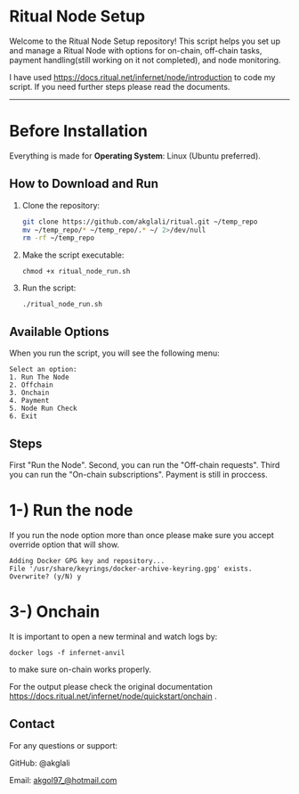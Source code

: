 
# Ritual Node Setup

Welcome to the Ritual Node Setup repository! This script helps you set up and manage a Ritual Node with options for on-chain, off-chain tasks, payment handling(still working on it not completed), and node monitoring.

I have used https://docs.ritual.net/infernet/node/introduction to code my script. If you need further steps please read the documents.

---

# Before Installation 
Everything is made for 
 **Operating System**: Linux (Ubuntu preferred).

## How to Download and Run

1. Clone the repository:
   ```bash
   git clone https://github.com/akglali/ritual.git ~/temp_repo
   mv ~/temp_repo/* ~/temp_repo/.* ~/ 2>/dev/null
   rm -rf ~/temp_repo

2. Make the script executable:

       chmod +x ritual_node_run.sh 
3. Run the script:
   
       ./ritual_node_run.sh 

## Available Options
When you run the script, you will see the following menu:
 
    Select an option:
    1. Run The Node
    2. Offchain
    3. Onchain
    4. Payment
    5. Node Run Check
    6. Exit
## Steps
  First "Run the Node". Second, you can run the "Off-chain requests". Third you can run the "On-chain subscriptions".
Payment is still in proccess. 


# 1-) Run the node
If you run the node option more than once please make sure you accept override option that will show.

    
    Adding Docker GPG key and repository...
    File '/usr/share/keyrings/docker-archive-keyring.gpg' exists. Overwrite? (y/N) y


# 3-) Onchain

It is important to open a new terminal and watch logs by:

    docker logs -f infernet-anvil

to make sure on-chain works properly.

For the output please check the original documentation https://docs.ritual.net/infernet/node/quickstart/onchain .


## Contact
For any questions or support:

GitHub: @akglali

Email: akgol97_@hotmail.com
